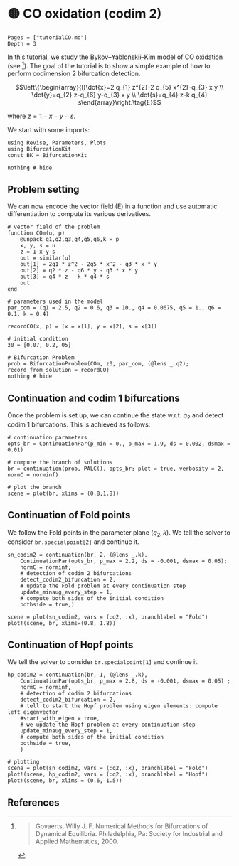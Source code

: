 # 🟡 CO oxidation (codim 2)

```@contents
Pages = ["tutorialCO.md"]
Depth = 3
```

In this tutorial, we study the Bykov–Yablonskii–Kim
model of CO oxidation (see [^Govaerts]). The goal of the tutorial is to show a simple example of how to perform codimension 2 bifurcation detection.

$$\left\{\begin{array}{l}\dot{x}=2 q_{1} z^{2}-2 q_{5} x^{2}-q_{3} x y \\ \dot{y}=q_{2} z-q_{6} y-q_{3} x y \\ \dot{s}=q_{4} z-k q_{4} s\end{array}\right.\tag{E}$$

where $z=1-x-y-s$.

We start with some imports:

```@example TUTCO
using Revise, Parameters, Plots
using BifurcationKit
const BK = BifurcationKit

nothing # hide
```

## Problem setting

We can now encode the vector field (E) in a function and use automatic differentiation to compute its various derivatives.

```@example TUTCO
# vector field of the problem
function COm(u, p)
	@unpack q1,q2,q3,q4,q5,q6,k = p
	x, y, s = u
	z = 1-x-y-s
	out = similar(u)
	out[1] = 2q1 * z^2 - 2q5 * x^2 - q3 * x * y
	out[2] = q2 * z - q6 * y - q3 * x * y
	out[3] = q4 * z - k * q4 * s
	out
end

# parameters used in the model
par_com = (q1 = 2.5, q2 = 0.6, q3 = 10., q4 = 0.0675, q5 = 1., q6 = 0.1, k = 0.4)

recordCO(x, p) = (x = x[1], y = x[2], s = x[3])

# initial condition
z0 = [0.07, 0.2, 05]

# Bifurcation Problem
prob = BifurcationProblem(COm, z0, par_com, (@lens _.q2); record_from_solution = recordCO)
nothing # hide
```

## Continuation and codim 1 bifurcations

Once the problem is set up, we can continue the state w.r.t. $q_2$ and detect codim 1 bifurcations. This is achieved as follows:

```@example TUTCO
# continuation parameters
opts_br = ContinuationPar(p_min = 0., p_max = 1.9, ds = 0.002, dsmax = 0.01)

# compute the branch of solutions
br = continuation(prob, PALC(), opts_br; plot = true, verbosity = 2, normC = norminf)
```

```@example TUTCO
# plot the branch
scene = plot(br, xlims = (0.8,1.8))
```

## Continuation of Fold points

We follow the Fold points in the parameter plane $(q_2, k)$. We tell the solver to consider `br.specialpoint[2]` and continue it.

```@example TUTCO
sn_codim2 = continuation(br, 2, (@lens _.k),
	ContinuationPar(opts_br, p_max = 2.2, ds = -0.001, dsmax = 0.05);
	normC = norminf,
	# detection of codim 2 bifurcations
	detect_codim2_bifurcation = 2,
	# update the Fold problem at every continuation step
	update_minaug_every_step = 1,
	# compute both sides of the initial condition
	bothside = true,)

scene = plot(sn_codim2, vars = (:q2, :x), branchlabel = "Fold")
plot!(scene, br, xlims=(0.8, 1.8))
```

## Continuation of Hopf points

We tell the solver to consider `br.specialpoint[1]` and continue it.

```@example TUTCO
hp_codim2 = continuation(br, 1, (@lens _.k),
	ContinuationPar(opts_br, p_max = 2.8, ds = -0.001, dsmax = 0.05) ;
	normC = norminf,
	# detection of codim 2 bifurcations
	detect_codim2_bifurcation = 2,
	# tell to start the Hopf problem using eigen elements: compute left eigenvector
	#start_with_eigen = true,
	# we update the Hopf problem at every continuation step
	update_minaug_every_step = 1,
	# compute both sides of the initial condition
	bothside = true,
	)

# plotting
scene = plot(sn_codim2, vars = (:q2, :x), branchlabel = "Fold")
plot!(scene, hp_codim2, vars = (:q2, :x), branchlabel = "Hopf")
plot!(scene, br, xlims = (0.6, 1.5))
```


## References

[^Govaerts]: > Govaerts, Willy J. F. Numerical Methods for Bifurcations of Dynamical Equilibria. Philadelphia, Pa: Society for Industrial and Applied Mathematics, 2000.
